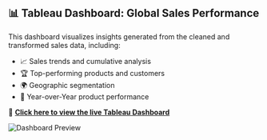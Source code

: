 ## 📊 Tableau Dashboard: Global Sales Performance

This dashboard visualizes insights generated from the cleaned and transformed sales data, including:

- 📈 Sales trends and cumulative analysis
- 🏆 Top-performing products and customers
- 🌍 Geographic segmentation
- 🔄 Year-over-Year product performance

🔗 **[Click here to view the live Tableau Dashboard](https://public.tableau.com/app/profile/tashif.bashir/viz/global_sales_performance/SalesAnalytics)**

![Dashboard Preview](dashboards/global_sales_dashboard.png)
